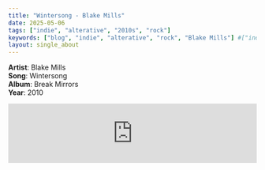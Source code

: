 ```yaml
---
title: "Wintersong - Blake Mills"
date: 2025-05-06
tags: ["indie", "alterative", "2010s", "rock"] 
keywords: ["blog", "indie", "alterative", "rock", "Blake Mills"] #["indie-rock", "alterative", "rock", "lo-fi", "new", "60s", "70s", "80s", "90s", "2000s", "2010s", "2020s"]
layout: single_about
---
```


**Artist**: Blake Mills \
**Song**: Wintersong \
**Album**: Break Mirrors \
**Year**: 2010

<iframe style="border: 0; width: 100%; height: 120px;" src="https://bandcamp.com/EmbeddedPlayer/album=3352114528/size=large/bgcol=ffffff/linkcol=0687f5/tracklist=false/artwork=small/track=995429211/transparent=true/" seamless><a href="https://blakemills.bandcamp.com/album/break-mirrors">Break Mirrors by Blake Mills</a></iframe>